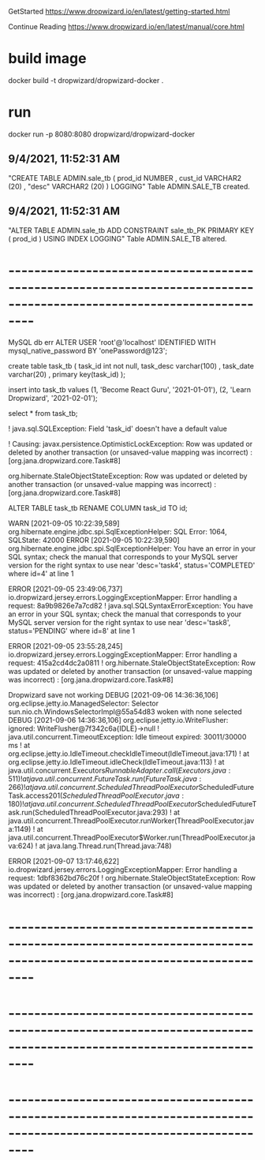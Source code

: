 GetStarted
https://www.dropwizard.io/en/latest/getting-started.html

Continue Reading
https://www.dropwizard.io/en/latest/manual/core.html

# build image
docker build -t dropwizard/dropwizard-docker .

# run
docker run -p 8080:8080 dropwizard/dropwizard-docker





9/4/2021, 11:52:31 AM
-------------------------------------------------------------------------------------------
"CREATE TABLE ADMIN.sale_tb
(
prod_id NUMBER ,
cust_id VARCHAR2 (20) ,
"desc"  VARCHAR2 (20)
)
LOGGING"
Table ADMIN.SALE_TB created.


9/4/2021, 11:52:31 AM
-------------------------------------------------------------------------------------------
"ALTER TABLE ADMIN.sale_tb
ADD CONSTRAINT sale_tb_PK PRIMARY KEY ( prod_id )
USING INDEX LOGGING"
Table ADMIN.SALE_TB altered.

# ----------------------------------------------------------------------------------------------------------------------

MySQL db err
ALTER USER 'root'@'localhost' IDENTIFIED WITH mysql_native_password BY 'onePassword@123';

create table task_tb (
task_id int not null,
task_desc varchar(100) ,
task_date varchar(20) ,
primary key(task_id)
);

insert into task_tb values (1, 'Become React Guru', '2021-01-01'), (2, 'Learn Dropwizard', '2021-02-01');

select * from task_tb;

! java.sql.SQLException: Field 'task_id' doesn't have a default value

! Causing: javax.persistence.OptimisticLockException: Row was updated or deleted by another transaction (or unsaved-value mapping was incorrect) : [org.jana.dropwizard.core.Task#8]

org.hibernate.StaleObjectStateException: Row was updated or deleted by another transaction (or unsaved-value mapping was incorrect) : [org.jana.dropwizard.core.Task#8]

ALTER TABLE task_tb RENAME COLUMN task_id TO id;

WARN  [2021-09-05 10:22:39,589] org.hibernate.engine.jdbc.spi.SqlExceptionHelper: SQL Error: 1064, SQLState: 42000
ERROR [2021-09-05 10:22:39,590] org.hibernate.engine.jdbc.spi.SqlExceptionHelper: You have an error in your SQL syntax; check the manual that corresponds to your MySQL server version for the right syntax to use near 'desc='task4', status='COMPLETED' where id=4' at line 1


ERROR [2021-09-05 23:49:06,737] io.dropwizard.jersey.errors.LoggingExceptionMapper: Error handling a request: 8a9b9826e7a7cd82
! java.sql.SQLSyntaxErrorException: You have an error in your SQL syntax; check the manual that corresponds to your MySQL server version for the right syntax to use near 'desc='task8', status='PENDING' where id=8' at line 1

ERROR [2021-09-05 23:55:28,245] io.dropwizard.jersey.errors.LoggingExceptionMapper: Error handling a request: 415a2cd4dc2a0811
! org.hibernate.StaleObjectStateException: Row was updated or deleted by another transaction (or unsaved-value mapping was incorrect) : [org.jana.dropwizard.core.Task#8]

Dropwizard save not working
DEBUG [2021-09-06 14:36:36,106] org.eclipse.jetty.io.ManagedSelector: Selector sun.nio.ch.WindowsSelectorImpl@55a54d83 woken with none selected
DEBUG [2021-09-06 14:36:36,106] org.eclipse.jetty.io.WriteFlusher: ignored: WriteFlusher@7f342c6a{IDLE}->null
! java.util.concurrent.TimeoutException: Idle timeout expired: 30011/30000 ms
! at org.eclipse.jetty.io.IdleTimeout.checkIdleTimeout(IdleTimeout.java:171)
! at org.eclipse.jetty.io.IdleTimeout.idleCheck(IdleTimeout.java:113)
! at java.util.concurrent.Executors$RunnableAdapter.call(Executors.java:511)
! at java.util.concurrent.FutureTask.run(FutureTask.java:266)
! at java.util.concurrent.ScheduledThreadPoolExecutor$ScheduledFutureTask.access$201(ScheduledThreadPoolExecutor.java:180)
! at java.util.concurrent.ScheduledThreadPoolExecutor$ScheduledFutureTask.run(ScheduledThreadPoolExecutor.java:293)
! at java.util.concurrent.ThreadPoolExecutor.runWorker(ThreadPoolExecutor.java:1149)
! at java.util.concurrent.ThreadPoolExecutor$Worker.run(ThreadPoolExecutor.java:624)
! at java.lang.Thread.run(Thread.java:748)

ERROR [2021-09-07 13:17:46,622] io.dropwizard.jersey.errors.LoggingExceptionMapper: Error handling a request: 1dbf8362bd76c20f
! org.hibernate.StaleObjectStateException: Row was updated or deleted by another transaction (or unsaved-value mapping was incorrect) : [org.jana.dropwizard.core.Task#8]

# ----------------------------------------------------------------------------------------------------------------------



# ----------------------------------------------------------------------------------------------------------------------
# ----------------------------------------------------------------------------------------------------------------------